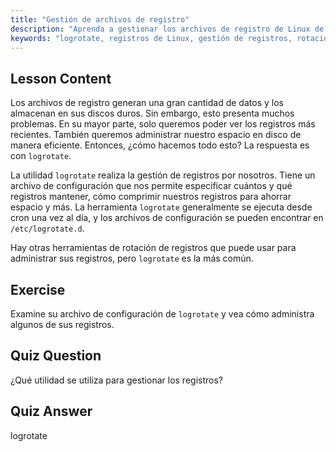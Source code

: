 ```yaml
---
title: "Gestión de archivos de registro"
description: "Aprenda a gestionar los archivos de registro de Linux de forma eficiente utilizando logrotate. Descubra la rotación de registros, la compresión y la configuración para ahorrar espacio en disco. ¡Empiece a aprender hoy mismo!"
keywords: "logrotate, registros de Linux, gestión de registros, rotación de registros, tutorial de Linux, principiante, guía, espacio en disco"
---
```


## Lesson Content

Los archivos de registro generan una gran cantidad de datos y los almacenan en sus discos duros. Sin embargo, esto presenta muchos problemas. En su mayor parte, solo queremos poder ver los registros más recientes. También queremos administrar nuestro espacio en disco de manera eficiente. Entonces, ¿cómo hacemos todo esto? La respuesta es con `logrotate`.

La utilidad `logrotate` realiza la gestión de registros por nosotros. Tiene un archivo de configuración que nos permite especificar cuántos y qué registros mantener, cómo comprimir nuestros registros para ahorrar espacio y más. La herramienta `logrotate` generalmente se ejecuta desde cron una vez al día, y los archivos de configuración se pueden encontrar en `/etc/logrotate.d`.

Hay otras herramientas de rotación de registros que puede usar para administrar sus registros, pero `logrotate` es la más común.

## Exercise

Examine su archivo de configuración de `logrotate` y vea cómo administra algunos de sus registros.

## Quiz Question

¿Qué utilidad se utiliza para gestionar los registros?

## Quiz Answer

logrotate
